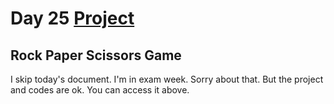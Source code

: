 # Day 25 <a href="https://github.com/devmehmetates/365-day-of-code/tree/main/SwiftUI/Projects/RockPaperScissors/RockPaperScissors"> Project </a>

## Rock Paper Scissors Game

I skip today's document. I'm in exam week. Sorry about that. But the project and codes are ok. You can access it above.

